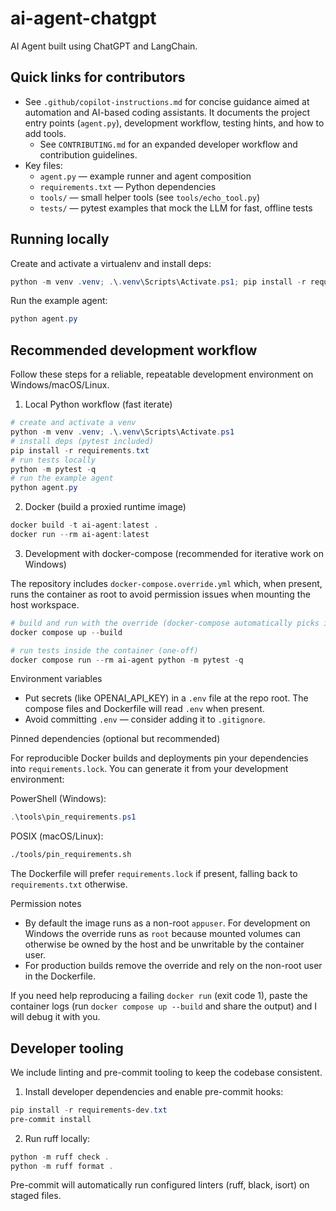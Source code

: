 # ai-agent-chatgpt

AI Agent built using ChatGPT and LangChain.

## Quick links for contributors

- See `.github/copilot-instructions.md` for concise guidance aimed at automation and AI-based coding assistants. It documents the project entry points (`agent.py`), development workflow, testing hints, and how to add tools.
  - See `CONTRIBUTING.md` for an expanded developer workflow and contribution guidelines.
- Key files:
  - `agent.py` — example runner and agent composition
  - `requirements.txt` — Python dependencies
  - `tools/` — small helper tools (see `tools/echo_tool.py`)
  - `tests/` — pytest examples that mock the LLM for fast, offline tests

## Running locally

Create and activate a virtualenv and install deps:

```powershell
python -m venv .venv; .\.venv\Scripts\Activate.ps1; pip install -r requirements.txt
```

Run the example agent:

```powershell
python agent.py
```

## Recommended development workflow

Follow these steps for a reliable, repeatable development environment on Windows/macOS/Linux.

1) Local Python workflow (fast iterate)

```powershell
# create and activate a venv
python -m venv .venv; .\.venv\Scripts\Activate.ps1
# install deps (pytest included)
pip install -r requirements.txt
# run tests locally
python -m pytest -q
# run the example agent
python agent.py
```

2) Docker (build a proxied runtime image)

```powershell
docker build -t ai-agent:latest .
docker run --rm ai-agent:latest
```

3) Development with docker-compose (recommended for iterative work on Windows)

The repository includes `docker-compose.override.yml` which, when present, runs the container as root to avoid permission issues when mounting the host workspace.

```powershell
# build and run with the override (docker-compose automatically picks it up)
docker compose up --build

# run tests inside the container (one-off)
docker compose run --rm ai-agent python -m pytest -q
```

Environment variables

- Put secrets (like OPENAI_API_KEY) in a `.env` file at the repo root. The compose files and Dockerfile will read `.env` when present.
- Avoid committing `.env` — consider adding it to `.gitignore`.

Pinned dependencies (optional but recommended)

For reproducible Docker builds and deployments pin your dependencies into `requirements.lock`.
You can generate it from your development environment:

PowerShell (Windows):
```powershell
.\tools\pin_requirements.ps1
```

POSIX (macOS/Linux):
```bash
./tools/pin_requirements.sh
```

The Dockerfile will prefer `requirements.lock` if present, falling back to `requirements.txt` otherwise.

Permission notes

- By default the image runs as a non-root `appuser`. For development on Windows the override runs as `root` because mounted volumes can otherwise be owned by the host and be unwritable by the container user.
- For production builds remove the override and rely on the non-root user in the Dockerfile.

If you need help reproducing a failing `docker run` (exit code 1), paste the container logs (run `docker compose up --build` and share the output) and I will debug it with you.

Developer tooling
-----------------

We include linting and pre-commit tooling to keep the codebase consistent.

1) Install developer dependencies and enable pre-commit hooks:

```powershell
pip install -r requirements-dev.txt
pre-commit install
```

2) Run ruff locally:

```powershell
python -m ruff check .
python -m ruff format .
```

Pre-commit will automatically run configured linters (ruff, black, isort)
on staged files.
